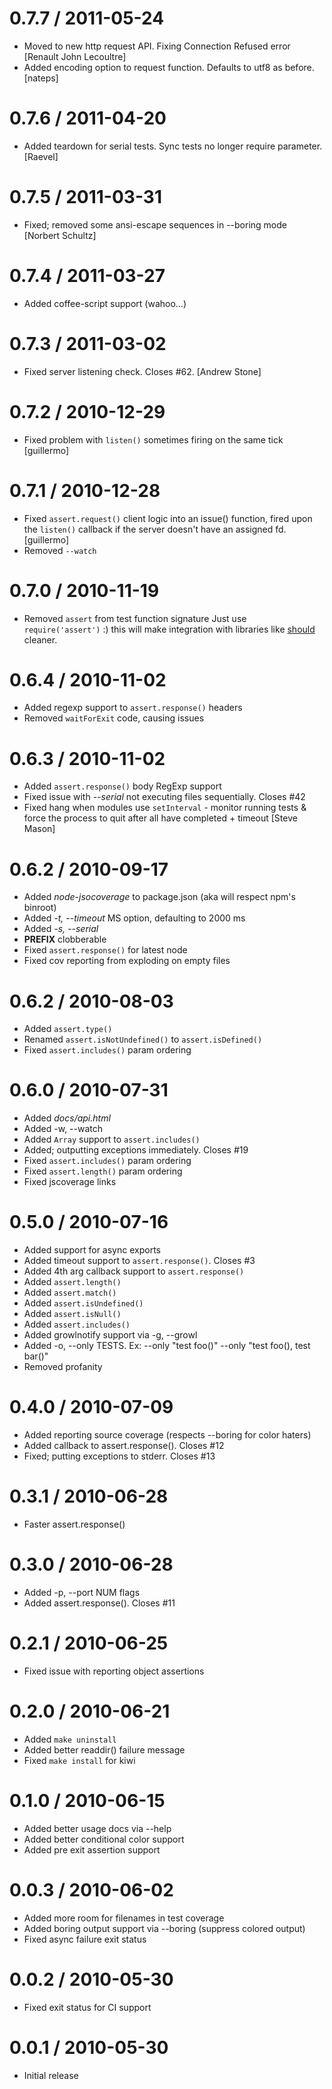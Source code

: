 
0.7.7 / 2011-05-24 
==================

  * Moved to new http request API. Fixing Connection Refused error [Renault John Lecoultre]
  * Added encoding option to request function. Defaults to utf8 as before. [nateps]

0.7.6 / 2011-04-20 
==================

  * Added teardown for serial tests. Sync tests no longer require parameter. [Raevel]

0.7.5 / 2011-03-31 
==================

  * Fixed; removed some ansi-escape sequences in --boring mode [Norbert Schultz]

0.7.4 / 2011-03-27 
==================

  * Added coffee-script support (wahoo...)

0.7.3 / 2011-03-02 
==================

  * Fixed server listening check. Closes #62. [Andrew Stone]

0.7.2 / 2010-12-29 
==================

  * Fixed problem with `listen()` sometimes firing on the same tick [guillermo]

0.7.1 / 2010-12-28 
==================

  * Fixed `assert.request()` client logic into an issue() function, fired upon the `listen()` callback if the server doesn't have an assigned fd. [guillermo]
  * Removed `--watch`

0.7.0 / 2010-11-19 
==================

  * Removed `assert` from test function signature
    Just use `require('assert')` :) this will make integration
    with libraries like [should](http://github.com/visionmedia/should) cleaner.

0.6.4 / 2010-11-02 
==================

  * Added regexp support to `assert.response()` headers
  * Removed `waitForExit` code, causing issues

0.6.3 / 2010-11-02 
==================

  * Added `assert.response()` body RegExp support
  * Fixed issue with _--serial_ not executing files sequentially. Closes #42
  * Fixed hang when modules use `setInterval` - monitor running tests & force the process to quit after all have completed + timeout [Steve Mason]

0.6.2 / 2010-09-17 
==================

  * Added _node-jsocoverage_ to package.json (aka will respect npm's binroot)
  * Added _-t, --timeout_ MS option, defaulting to 2000 ms
  * Added _-s, --serial_
  * __PREFIX__ clobberable
  * Fixed `assert.response()` for latest node
  * Fixed cov reporting from exploding on empty files

0.6.2 / 2010-08-03
==================

  * Added `assert.type()`
  * Renamed `assert.isNotUndefined()` to `assert.isDefined()`
  * Fixed `assert.includes()` param ordering

0.6.0 / 2010-07-31
==================

  * Added _docs/api.html_
  * Added -w, --watch
  * Added `Array` support to `assert.includes()`
  * Added; outputting exceptions immediately. Closes #19
  * Fixed `assert.includes()` param ordering
  * Fixed `assert.length()` param ordering
  * Fixed jscoverage links

0.5.0 / 2010-07-16
==================

  * Added support for async exports
  * Added timeout support to `assert.response()`. Closes #3
  * Added 4th arg callback support to `assert.response()`
  * Added `assert.length()`
  * Added `assert.match()`
  * Added `assert.isUndefined()`
  * Added `assert.isNull()`
  * Added `assert.includes()`
  * Added growlnotify support via -g, --growl
  * Added -o, --only TESTS. Ex: --only "test foo()" --only "test foo(), test bar()"
  * Removed profanity

0.4.0 / 2010-07-09
==================

  * Added reporting source coverage (respects --boring for color haters)
  * Added callback to assert.response(). Closes #12
  * Fixed; putting exceptions to stderr. Closes #13

0.3.1 / 2010-06-28
==================

  * Faster assert.response()

0.3.0 / 2010-06-28
==================

  * Added -p, --port NUM flags
  * Added assert.response(). Closes #11

0.2.1 / 2010-06-25
==================

  * Fixed issue with reporting object assertions

0.2.0 / 2010-06-21
==================

  * Added `make uninstall`
  * Added better readdir() failure message
  * Fixed `make install` for kiwi

0.1.0 / 2010-06-15
==================

  * Added better usage docs via --help
  * Added better conditional color support
  * Added pre exit assertion support

0.0.3 / 2010-06-02
==================

  * Added more room for filenames in test coverage
  * Added boring output support via --boring (suppress colored output)
  * Fixed async failure exit status

0.0.2 / 2010-05-30
==================

  * Fixed exit status for CI support

0.0.1 / 2010-05-30
==================

  * Initial release